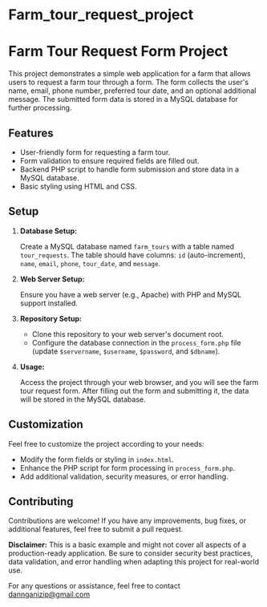 # Farm_tour_request_project
# Farm Tour Request Form Project

This project demonstrates a simple web application for a farm that allows users to request a farm tour through a form. The form collects the user's name, email, phone number, preferred tour date, and an optional additional message. The submitted form data is stored in a MySQL database for further processing.

## Features

- User-friendly form for requesting a farm tour.
- Form validation to ensure required fields are filled out.
- Backend PHP script to handle form submission and store data in a MySQL database.
- Basic styling using HTML and CSS.

## Setup

1. **Database Setup:**

   Create a MySQL database named `farm_tours` with a table named `tour_requests`. The table should have columns: `id` (auto-increment), `name`, `email`, `phone`, `tour_date`, and `message`.

2. **Web Server Setup:**

   Ensure you have a web server (e.g., Apache) with PHP and MySQL support installed.

3. **Repository Setup:**

   - Clone this repository to your web server's document root.
   - Configure the database connection in the `process_form.php` file (update `$servername`, `$username`, `$password`, and `$dbname`).

4. **Usage:**

   Access the project through your web browser, and you will see the farm tour request form. After filling out the form and submitting it, the data will be stored in the MySQL database.

## Customization

Feel free to customize the project according to your needs:

- Modify the form fields or styling in `index.html`.
- Enhance the PHP script for form processing in `process_form.php`.
- Add additional validation, security measures, or error handling.

## Contributing

Contributions are welcome! If you have any improvements, bug fixes, or additional features, feel free to submit a pull request.



**Disclaimer:** This is a basic example and might not cover all aspects of a production-ready application. Be sure to consider security best practices, data validation, and error handling when adapting this project for real-world use.

For any questions or assistance, feel free to contact dannganizip@gmail.com
